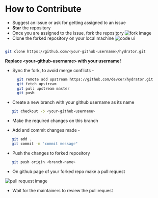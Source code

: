 # How to Contribute

- Suggest an issue or ask for getting assigned to an issue
- **Star** the repository
- Once you are assigned to the issue, fork the repository
 ![fork image](https://help.github.com/assets/images/help/repository/fork_button.jpg)
- Clone the forked repository on your local machine 
 ![code ui](https://docs.github.com/assets/images/help/repository/code-button.png)

 ```bash
 
 git clone https://github.com/<your-github-username>/hydrator.git
 
 ```
 **Replace \<your-github-username\> with your username!**

- Sync the fork, to avoid merge conflicts - 

  ```bash
    git remote add upstream https://github.com/devcer/hydrator.git
    git fetch upstream
    git pull upstream master
    git push
    ```

- Create a new branch with your github username as its name

 ```bash
    git checkout -b <your-github-username>
  ```
- Make the required changes on this branch

- Add and commit changes made - 

 ```bash
    git add .
    git commit -m "commit message"
 ```
- Push the changes to forked repository

 ```bash
    git push origin <branch-name>
 ```
- On github page of your forked repo make a pull request

 ![pull request image](https://help.github.com/assets/images/help/pull_requests/choose-base-and-compare-branches.png)

- Wait for the maintainers to review the pull request